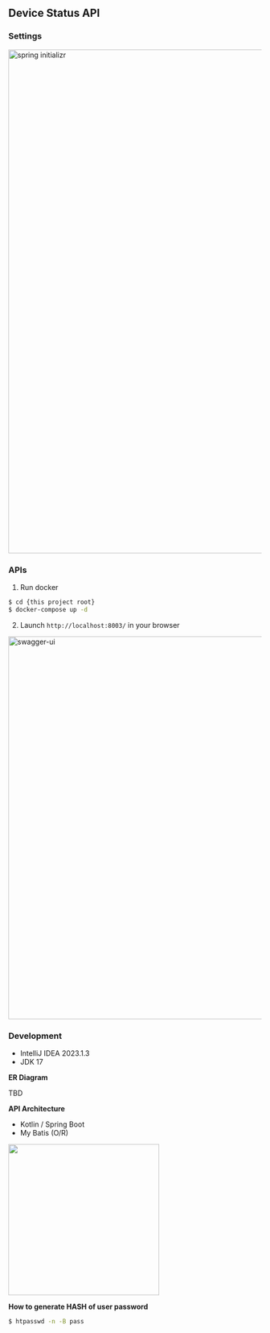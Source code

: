 ## Device Status API

### Settings

<img width="1000" alt="spring initializr" src="https://github.com/shusuke0812/Kikurage-API/assets/33107697/bca4da21-19c6-4bc2-bcd1-8dfc7709aa63">

### APIs

1. Run docker

```bash
$ cd {this project root}
$ docker-compose up -d
```

2. Launch `http://localhost:8003/` in your browser

<img width="760" alt="swagger-ui" src="https://github.com/shusuke0812/Kikurage-API/assets/33107697/0c1fdaaa-1575-4fb6-9b53-880aedd97cc0">

### Development
- IntelliJ IDEA 2023.1.3
- JDK 17

**ER Diagram**

TBD

**API Architecture**
- Kotlin / Spring Boot
- My Batis (O/R)

<img width="300" src="https://github.com/shusuke0812/Kikurage-API/assets/33107697/42003d34-3a16-4c0b-a03f-a4c8645b97be">

**How to generate HASH of user password**

```bash
$ htpasswd -n -B pass
```